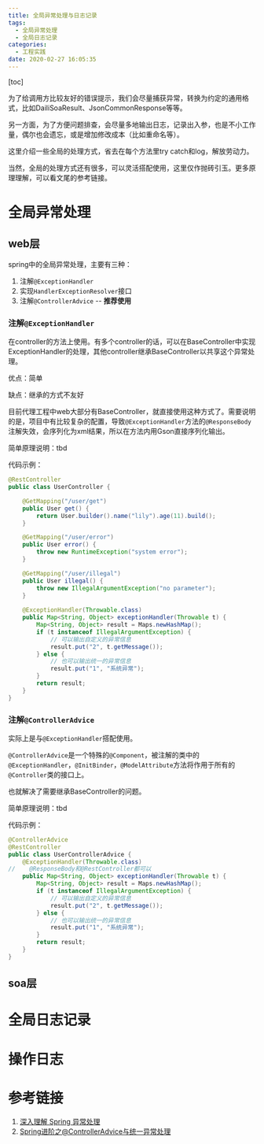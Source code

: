 ```yaml
---
title: 全局异常处理与日志记录
tags:
  - 全局异常处理
  - 全局日志记录
categories:
  - 工程实践
date: 2020-02-27 16:05:35
---
```


[toc]

为了给调用方比较友好的错误提示，我们会尽量捕获异常，转换为约定的通用格式，比如DailiSoaResult、JsonCommonResponse等等。

另一方面，为了方便问题排查，会尽量多地输出日志，记录出入参，也是不小工作量，偶尔也会遗忘，或是增加修改成本（比如重命名等）。

这里介绍一些全局的处理方式，省去在每个方法里try catch和log，解放劳动力。

当然，全局的处理方式还有很多，可以灵活搭配使用，这里仅作抛砖引玉。更多原理理解，可以看文尾的参考链接。



# 全局异常处理

## web层

spring中的全局异常处理，主要有三种：

1. 注解`@ExceptionHandler`
2. 实现`HandlerExceptionResolver`接口
3. 注解`@ControllerAdvice` -- **推荐使用**



### 注解`@ExceptionHandler`

在controller的方法上使用。有多个controller的话，可以在BaseController中实现ExceptionHandler的处理，其他controller继承BaseController以共享这个异常处理。

优点：简单

缺点：继承的方式不友好



目前代理工程中web大部分有BaseController，就直接使用这种方式了。需要说明的是，项目中有比较复杂的配置，导致`@ExceptionHandler`方法的`@ResponseBody`注解失效，会序列化为xml结果，所以在方法内用Gson直接序列化输出。

简单原理说明：tbd

代码示例：

```java
@RestController
public class UserController {

    @GetMapping("/user/get")
    public User get() {
        return User.builder().name("lily").age(11).build();
    }

    @GetMapping("/user/error")
    public User error() {
        throw new RuntimeException("system error");
    }

    @GetMapping("/user/illegal")
    public User illegal() {
        throw new IllegalArgumentException("no parameter");
    }
    
    @ExceptionHandler(Throwable.class)
    public Map<String, Object> exceptionHandler(Throwable t) {
        Map<String, Object> result = Maps.newHashMap();
        if (t instanceof IllegalArgumentException) {
            // 可以输出自定义的异常信息
            result.put("2", t.getMessage());
        } else {
            // 也可以输出统一的异常信息
            result.put("1", "系统异常");
        }
        return result;
    }
}
```




### 注解`@ControllerAdvice`

实际上是与`@ExceptionHandler`搭配使用。

`@ControllerAdvice`是一个特殊的`@Component`，被注解的类中的`@ExceptionHandler`，`@InitBinder`，`@ModelAttribute`方法将作用于所有的`@Controller`类的接口上。

也就解决了需要继承BaseController的问题。

简单原理说明：tbd

代码示例：

```java
@ControllerAdvice
@RestController
public class UserControllerAdvice {
    @ExceptionHandler(Throwable.class)
//    @ResponseBody和@RestController都可以
    public Map<String, Object> exceptionHandler(Throwable t) {
        Map<String, Object> result = Maps.newHashMap();
        if (t instanceof IllegalArgumentException) {
            // 可以输出自定义的异常信息
            result.put("2", t.getMessage());
        } else {
            // 也可以输出统一的异常信息
            result.put("1", "系统异常");
        }
        return result;
    }
}
```





## soa层





# 全局日志记录



# 操作日志





# 参考链接

1. [深入理解 Spring 异常处理](https://www.infoq.cn/article/x-XFMSsN8IrDO2YR0T82)
2. [Spring进阶之@ControllerAdvice与统一异常处理](https://juejin.im/post/5cb95001e51d456e63760476)
